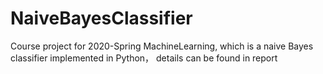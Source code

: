 # NaiveBayesClassifier
Course project for 2020-Spring MachineLearning, which is a naive Bayes classifier implemented in Python， details can be found in report